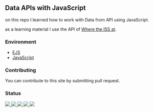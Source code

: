 ## Data APIs with JavaScript
on this repo I learned how to work with Data from API using JavaScript.

as a learning material I use the API of <a href="https://bit.ly/2TchgnX" _target="blank">Where the ISS at</a>.

### Environment
<ul>
  <li><a href="#" _target="blank">EJS</a></li>
  <li><a href="#" _target="blank">JavaScript</a></li>
</ul>

### Contributing
You can contribute to this site by submitting pull request.

### Status
<p>
  <a href="#" _target="blank">
    <img src="https://img.shields.io/badge/stages-production-informational">
  </a>
  <a href="https://github.com/novaardiansyah/Data-APIs-With-JS/blob/main/references.json" _target="blank">
    <img src="https://img.shields.io/badge/information-references-informational">
  </a>
  <a href="#" _target="blank">
    <img src="https://img.shields.io/github/repo-size/novaardiansyah/Data-APIs-With-JS?label=size&color=informational" />
  </a>
  <a href="https://github.com/novaardiansyah/Data-APIs-With-JS/blob/main/LICENSE" _target="blank">
    <img src="https://img.shields.io/github/license/novaardiansyah/Data-APIs-With-JS?label=license&color=informational" />
  </a>
  <a href="https://github.com/novaardiansyah/Data-APIs-With-JS/commits/main" _target="blank">
    <img src="https://img.shields.io/github/last-commit/novaardiansyah/Data-APIs-With-JS/main?color=informational" />
  </a>
</p>